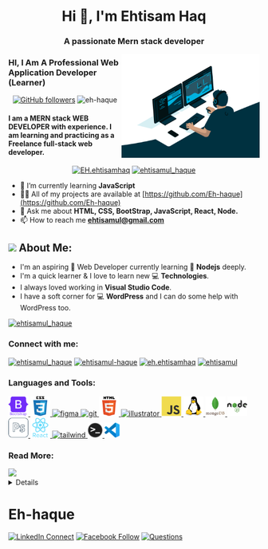 <h1 align="center">Hi 👋, I'm Ehtisam Haq</h1>
<h3 align="center">A passionate Mern stack developer</h3>

<img align="right" alt="coding" width="55%" src="https://github.com/Eh-haque/Eh-haque/blob/main/code.gif">
<h3 align="left">HI, I Am A Professional Web Application Developer (Learner)</h3>

<p align="center"> <a href="https://github.com/Eh-haque" target="blank"><img alt="GitHub followers" src="https://img.shields.io/github/followers/Eh-haque?style=social" /></a> <img src="https://komarev.com/ghpvc/?username=eh-haque&label=Profile%20views&color=0e75b6&style=flat" alt="eh-haque" /></p>

<h4 align="left">I am a MERN stack WEB DEVELOPER with experience. I am learning and practicing as a Freelance full-stack web developer.</h4>

<p align="center"> <a href="https://www.facebook.com/EH.ehtisamhaq" target="blank"><img src="https://img.shields.io/badge/facebook-follow-green?style=social&logo=facebook" alt="EH.ehtisamhaq" /></a> <a href="https://twitter.com/ehtisam_haq" target="blank"><img src="https://img.shields.io/badge/twitter-follow-green?style=social&logo=twitter" alt="ehtisamul_haque" /></a> </p>

- 🌱 I’m currently learning **JavaScript**
- 👨‍💻 All of my projects are available at [https://github.com/Eh-haque](https://github.com/Eh-haque)
- 💬 Ask me about **HTML, CSS, BootStrap, JavaScript, React, Node.**
- 📫 How to reach me **ehtisamul@gmail.com**

## <img src="https://media.giphy.com/media/WUlplcMpOCEmTGBtBW/giphy.gif" width="40"> **About Me:**
- I'm an aspiring 🔭️ Web Developer currently learning 🌱 **Nodejs** deeply.
- I'm a quick learner & I love to learn new 💻 **Technologies**.
- I always loved working in **Visual Studio Code**.
- I have a soft corner for 💻 **WordPress** and I can do some help with WordPress too.
<p align="left"> <a href="https://twitter.com/ehtisam_haq" target="blank"><img src="https://img.shields.io/twitter/follow/ehtisamul_haque?logo=twitter&style=for-the-badge" alt="ehtisamul_haque" /></a> </p>

<h3 align="left">Connect with me:</h3>
<p align="left">
<a href="https://twitter.com/ehtisam_haq" target="blank"><img align="center" src="https://raw.githubusercontent.com/rahuldkjain/github-profile-readme-generator/master/src/images/icons/Social/twitter.svg" alt="ehtisamul_haque" height="30" width="40" /></a>
<a href="https://linkedin.com/in/ehtisamul-haque" target="blank"><img align="center" src="https://raw.githubusercontent.com/rahuldkjain/github-profile-readme-generator/master/src/images/icons/Social/linked-in-alt.svg" alt="ehtisamul-haque" height="30" width="40" /></a>
<a href="https://fb.com/eh.ehtisamhaq" target="blank"><img align="center" src="https://raw.githubusercontent.com/rahuldkjain/github-profile-readme-generator/master/src/images/icons/Social/facebook.svg" alt="eh.ehtisamhaq" height="30" width="40" /></a>
<a href="https://www.hackerrank.com/ehtisamul" target="blank"><img align="center" src="https://raw.githubusercontent.com/rahuldkjain/github-profile-readme-generator/master/src/images/icons/Social/hackerrank.svg" alt="ehtisamul" height="30" width="40" /></a>
</p>

<h3 align="left">Languages and Tools:</h3>
<p align="left"> <a href="https://getbootstrap.com" target="_blank"> <img src="https://raw.githubusercontent.com/devicons/devicon/master/icons/bootstrap/bootstrap-plain-wordmark.svg" alt="bootstrap" width="40" height="40"/> </a> <a href="https://www.w3schools.com/css/" target="_blank"> <img src="https://raw.githubusercontent.com/devicons/devicon/master/icons/css3/css3-original-wordmark.svg" alt="css3" width="40" height="40"/> </a> <a href="https://www.figma.com/" target="_blank"> <img src="https://www.vectorlogo.zone/logos/figma/figma-icon.svg" alt="figma" width="40" height="40"/> </a> <a href="https://git-scm.com/" target="_blank"> <img src="https://www.vectorlogo.zone/logos/git-scm/git-scm-icon.svg" alt="git" width="40" height="40"/> </a> <a href="https://www.w3.org/html/" target="_blank"> <img src="https://raw.githubusercontent.com/devicons/devicon/master/icons/html5/html5-original-wordmark.svg" alt="html5" width="40" height="40"/> </a> <a href="https://www.adobe.com/in/products/illustrator.html" target="_blank"> <img src="https://www.vectorlogo.zone/logos/adobe_illustrator/adobe_illustrator-icon.svg" alt="illustrator" width="40" height="40"/> </a> <a href="https://developer.mozilla.org/en-US/docs/Web/JavaScript" target="_blank"> <img src="https://raw.githubusercontent.com/devicons/devicon/master/icons/javascript/javascript-original.svg" alt="javascript" width="40" height="40"/> </a> <a href="https://www.linux.org/" target="_blank"> <img src="https://raw.githubusercontent.com/devicons/devicon/master/icons/linux/linux-original.svg" alt="linux" width="40" height="40"/> </a> <a href="https://www.mongodb.com/" target="_blank"> <img src="https://raw.githubusercontent.com/devicons/devicon/master/icons/mongodb/mongodb-original-wordmark.svg" alt="mongodb" width="40" height="40"/> </a> <a href="https://nodejs.org" target="_blank"> <img src="https://raw.githubusercontent.com/devicons/devicon/master/icons/nodejs/nodejs-original-wordmark.svg" alt="nodejs" width="40" height="40"/> </a> <a href="https://www.photoshop.com/en" target="_blank"> <img src="https://raw.githubusercontent.com/devicons/devicon/master/icons/photoshop/photoshop-line.svg" alt="photoshop" width="40" height="40"/> </a> <a href="https://reactjs.org/" target="_blank"> <img src="https://raw.githubusercontent.com/devicons/devicon/master/icons/react/react-original-wordmark.svg" alt="react" width="40" height="40"/> </a> <a href="https://tailwindcss.com/" target="_blank"> <img src="https://www.vectorlogo.zone/logos/tailwindcss/tailwindcss-icon.svg" alt="tailwind" width="40" height="40"/> </a> <a href="#"> <img  alt="Terminal" width="30px" src="https://raw.githubusercontent.com/github/explore/80688e429a7d4ef2fca1e82350fe8e3517d3494d/topics/terminal/terminal.png"> </a> <a href="#"> <img  alt="Visual Studio Code" width="30px" src="https://raw.githubusercontent.com/github/explore/80688e429a7d4ef2fca1e82350fe8e3517d3494d/topics/visual-studio-code/visual-studio-code.png"> </a></p>

### Read More:
<img src="https://media.giphy.com/media/ZCN6F3FAkwsyOGU2RS/giphy.gif" width="40"> 

<details>
<p align="left"> <a href="https://github.com/ryo-ma/github-profile-trophy"><img src="https://github-profile-trophy.vercel.app/?username=eh-haque" alt="eh-haque" /></a> </p>
<p><img  src="https://github-readme-stats.vercel.app/api/top-langs?username=eh-haque&show_icons=true&locale=en&layout=compact" alt="eh-haque" /></p>
<p><img src="https://github-readme-stats.vercel.app/api?username=eh-haque&show_icons=true&locale=en" alt="eh-haque" /></p>
<p><img  src="https://github-readme-streak-stats.herokuapp.com/?user=eh-haque&" alt="eh-haque" /></p>
</details>

# Eh-haque
[![LinkedIn Connect](https://img.shields.io/badge/%20-Connect-black?color=14171A&labelColor=212121&logo=linkedin&logoColor=ffffff)](https://www.linkedin.com/in/ehtisamul-haque)
[![Facebook Follow](https://img.shields.io/badge/%20-Follow-black?color=14171A&labelColor=1976d2&logo=facebook&logoColor=ffffff)](https://www.facebook.com/EH.ehtisamhaq)
[![Questions](https://img.shields.io/badge/%20-Questions-black?color=14171A&labelColor=fff&logo=stackoverflow&logoColor=0c0d0e26)](https://stackoverflow.com/users/)
